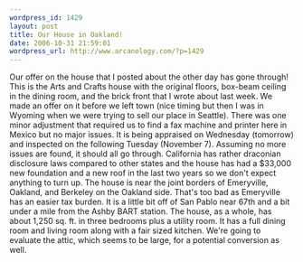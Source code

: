 ```yaml
--- 
wordpress_id: 1429
layout: post
title: Our House in Oakland!
date: 2006-10-31 21:59:01
wordpress_url: http://www.arcanology.com/?p=1429
---
```

Our offer on the house that I posted about the other day has gone through! This is the Arts and Crafts house with the original floors, box-beam ceiling in the dining room, and the brick front that I wrote about last week. We made an offer on it before we left town (nice timing but then I was in Wyoming when we were trying to sell our place in Seattle). There was one minor adjustment that required us to find a fax machine and printer here in Mexico but no major issues. It is being appraised on Wednesday (tomorrow) and inspected on the following Tuesday (November 7). Assuming no more issues are found, it should all go through. California has rather draconian disclosure laws compared to other states and the house has had a $33,000 new foundation and a new roof in the last two years so we don't expect anything to turn up. The house is near the joint borders of Emeryville, Oakland, and Berkeley on the Oakland side. That's too bad as Emeryville has an easier tax burden. It is a little bit off of San Pablo near 67th and a bit under a mile from the Ashby BART station. The house, as a whole, has about 1,250 sq. ft. in three bedrooms plus a utility room. It has a full dining room and living room along with a fair sized kitchen. We're going to evaluate the attic, which seems to be large, for a potential conversion as well.